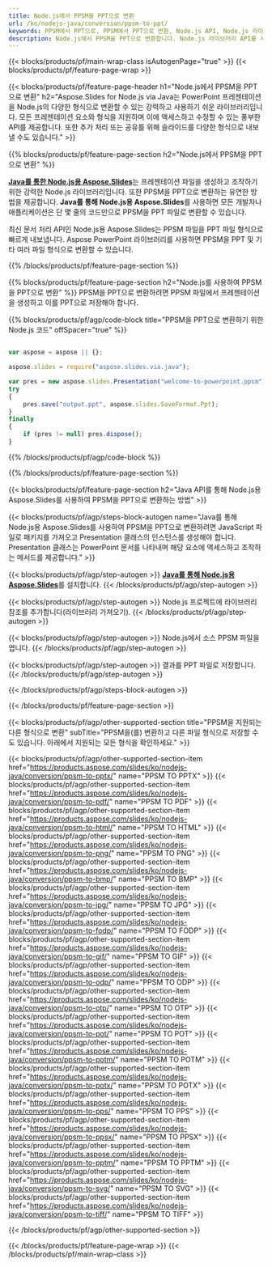 ```yaml
---
title: Node.js에서 PPSM을 PPT으로 변환
url: /ko/nodejs-java/conversion/ppsm-to-ppt/
keywords: PPSM에서 PPT으로, PPSM에서 PPT으로 변환, Node.js API, Node.js 라이브러리, PPSM, PPT
description: Node.js에서 PPSM을 PPT으로 변환합니다. Node.js 라이브러리 API를 사용하여 PPSM 파일을 PPT 파일로 변환
---
```


{{< blocks/products/pf/main-wrap-class isAutogenPage="true" >}}
{{< blocks/products/pf/feature-page-wrap >}}

{{< blocks/products/pf/feature-page-header h1="Node.js에서 PPSM을 PPT으로 변환" h2="Aspose.Slides for Node.js via Java는 PowerPoint 프레젠테이션을 Node.js의 다양한 형식으로 변환할 수 있는 강력하고 사용하기 쉬운 라이브러리입니다. 모든 프레젠테이션 요소와 형식을 지원하며 이에 액세스하고 수정할 수 있는 풍부한 API를 제공합니다. 또한 추가 처리 또는 공유를 위해 슬라이드를 다양한 형식으로 내보낼 수도 있습니다." >}}

{{% blocks/products/pf/feature-page-section h2="Node.js에서 PPSM을 PPT으로 변환" %}}

[**Java를 통한 Node.js용 Aspose.Slides**](https://products.aspose.com/slides/ko/nodejs-java/)는 프레젠테이션 파일을 생성하고 조작하기 위한 강력한 Node.js 라이브러리입니다. 또한 PPSM을 PPT으로 변환하는 유연한 방법을 제공합니다. **Java를 통해 Node.js용 Aspose.Slides**를 사용하면 모든 개발자나 애플리케이션은 단 몇 줄의 코드만으로 PPSM을 PPT 파일로 변환할 수 있습니다.

최신 문서 처리 API인 Node.js용 Aspose.Slides는 PPSM 파일을 PPT 파일 형식으로 빠르게 내보냅니다. Aspose PowerPoint 라이브러리를 사용하면 PPSM을 PPT 및 기타 여러 파일 형식으로 변환할 수 있습니다.

{{% /blocks/products/pf/feature-page-section %}}

{{% blocks/products/pf/feature-page-section  h2="Node.js를 사용하여 PPSM을 PPT으로 변환" %}}
PPSM을 PPT으로 변환하려면 PPSM 파일에서 프레젠테이션을 생성하고 이를 PPT으로 저장해야 합니다.

{{% blocks/products/pf/agp/code-block title="PPSM을 PPT으로 변환하기 위한 Node.js 코드" offSpacer="true" %}}

```javascript

var aspose = aspose || {};

aspose.slides = require("aspose.slides.via.java");

var pres = new aspose.slides.Presentation("welcome-to-powerpoint.ppsm");
try
{
    pres.save("output.ppt", aspose.slides.SaveFormat.Ppt);
}
finally
{
    if (pres != null) pres.dispose();
}
```


{{% /blocks/products/pf/agp/code-block %}}

{{% /blocks/products/pf/feature-page-section %}}

{{< blocks/products/pf/feature-page-section  h2="Java API를 통해 Node.js용 Aspose.Slides를 사용하여 PPSM을 PPT으로 변환하는 방법" >}}

{{< blocks/products/pf/agp/steps-block-autogen name="Java를 통해 Node.js용 Aspose.Slides를 사용하여 PPSM을 PPT으로 변환하려면 JavaScript 파일로 패키지를 가져오고 Presentation 클래스의 인스턴스를 생성해야 합니다. Presentation 클래스는 PowerPoint 문서를 나타내며 해당 요소에 액세스하고 조작하는 메서드를 제공합니다." >}}

{{< blocks/products/pf/agp/step-autogen >}}
[**Java를 통해 Node.js용 Aspose.Slides**](https://products.aspose.com/slides/ko/nodejs-java/)를 설치합니다.
{{< /blocks/products/pf/agp/step-autogen >}}

{{< blocks/products/pf/agp/step-autogen >}}
Node.js 프로젝트에 라이브러리 참조를 추가합니다(라이브러리 가져오기).
{{< /blocks/products/pf/agp/step-autogen >}}

{{< blocks/products/pf/agp/step-autogen >}}
Node.js에서 소스 PPSM 파일을 엽니다.
{{< /blocks/products/pf/agp/step-autogen >}}

{{< blocks/products/pf/agp/step-autogen >}}
결과를 PPT 파일로 저장합니다.
{{< /blocks/products/pf/agp/step-autogen >}}

{{< /blocks/products/pf/agp/steps-block-autogen >}}

{{< /blocks/products/pf/feature-page-section >}}

{{< blocks/products/pf/agp/other-supported-section title="PPSM을 지원되는 다른 형식으로 변환" subTitle="PPSM을(를) 변환하고 다른 파일 형식으로 저장할 수도 있습니다. 아래에서 지원되는 모든 형식을 확인하세요." >}}

{{< blocks/products/pf/agp/other-supported-section-item href="https://products.aspose.com/slides/ko/nodejs-java/conversion/ppsm-to-pptx/" name="PPSM TO PPTX" >}}
{{< blocks/products/pf/agp/other-supported-section-item href="https://products.aspose.com/slides/ko/nodejs-java/conversion/ppsm-to-pdf/" name="PPSM TO PDF" >}}
{{< blocks/products/pf/agp/other-supported-section-item href="https://products.aspose.com/slides/ko/nodejs-java/conversion/ppsm-to-html/" name="PPSM TO HTML" >}}
{{< blocks/products/pf/agp/other-supported-section-item href="https://products.aspose.com/slides/ko/nodejs-java/conversion/ppsm-to-png/" name="PPSM TO PNG" >}}
{{< blocks/products/pf/agp/other-supported-section-item href="https://products.aspose.com/slides/ko/nodejs-java/conversion/ppsm-to-bmp/" name="PPSM TO BMP" >}}
{{< blocks/products/pf/agp/other-supported-section-item href="https://products.aspose.com/slides/ko/nodejs-java/conversion/ppsm-to-jpg/" name="PPSM TO JPG" >}}
{{< blocks/products/pf/agp/other-supported-section-item href="https://products.aspose.com/slides/ko/nodejs-java/conversion/ppsm-to-fodp/" name="PPSM TO FODP" >}}
{{< blocks/products/pf/agp/other-supported-section-item href="https://products.aspose.com/slides/ko/nodejs-java/conversion/ppsm-to-gif/" name="PPSM TO GIF" >}}
{{< blocks/products/pf/agp/other-supported-section-item href="https://products.aspose.com/slides/ko/nodejs-java/conversion/ppsm-to-odp/" name="PPSM TO ODP" >}}
{{< blocks/products/pf/agp/other-supported-section-item href="https://products.aspose.com/slides/ko/nodejs-java/conversion/ppsm-to-otp/" name="PPSM TO OTP" >}}
{{< blocks/products/pf/agp/other-supported-section-item href="https://products.aspose.com/slides/ko/nodejs-java/conversion/ppsm-to-pot/" name="PPSM TO POT" >}}
{{< blocks/products/pf/agp/other-supported-section-item href="https://products.aspose.com/slides/ko/nodejs-java/conversion/ppsm-to-potm/" name="PPSM TO POTM" >}}
{{< blocks/products/pf/agp/other-supported-section-item href="https://products.aspose.com/slides/ko/nodejs-java/conversion/ppsm-to-potx/" name="PPSM TO POTX" >}}
{{< blocks/products/pf/agp/other-supported-section-item href="https://products.aspose.com/slides/ko/nodejs-java/conversion/ppsm-to-pps/" name="PPSM TO PPS" >}}
{{< blocks/products/pf/agp/other-supported-section-item href="https://products.aspose.com/slides/ko/nodejs-java/conversion/ppsm-to-ppsx/" name="PPSM TO PPSX" >}}
{{< blocks/products/pf/agp/other-supported-section-item href="https://products.aspose.com/slides/ko/nodejs-java/conversion/ppsm-to-pptm/" name="PPSM TO PPTM" >}}
{{< blocks/products/pf/agp/other-supported-section-item href="https://products.aspose.com/slides/ko/nodejs-java/conversion/ppsm-to-svg/" name="PPSM TO SVG" >}}
{{< blocks/products/pf/agp/other-supported-section-item href="https://products.aspose.com/slides/ko/nodejs-java/conversion/ppsm-to-tiff/" name="PPSM TO TIFF" >}}


{{< /blocks/products/pf/agp/other-supported-section >}}

{{< /blocks/products/pf/feature-page-wrap >}}
{{< /blocks/products/pf/main-wrap-class >}}